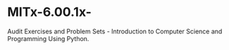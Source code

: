 # MITx-6.00.1x-
Audit Exercises and Problem Sets - Introduction to Computer Science and Programming Using Python.
